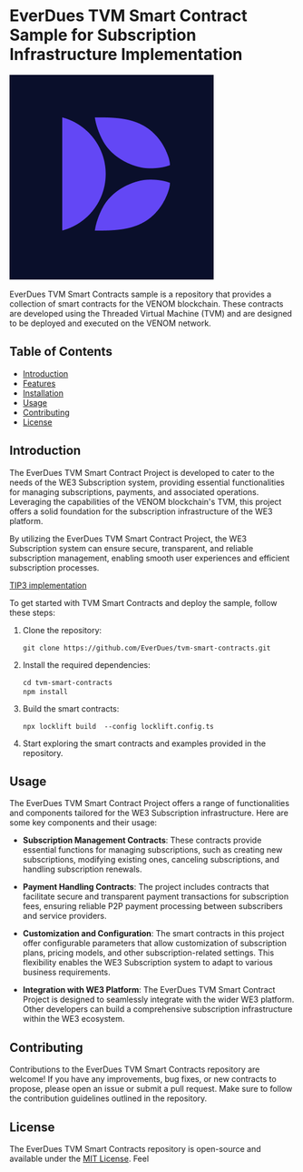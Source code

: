# EverDues TVM Smart Contract Sample for Subscription Infrastructure Implementation

![ EverDues](https://github.com/EverDues/tvm-smart-contracts/blob/master/logo.png)

EverDues TVM Smart Contracts sample is a repository that provides a collection of smart contracts for the VENOM blockchain. These contracts are developed using the Threaded Virtual Machine (TVM) and are designed to be deployed and executed on the VENOM network. 

## Table of Contents

- [Introduction](#introduction)
- [Features](#features)
- [Installation](#installation)
- [Usage](#usage)
- [Contributing](#contributing)
- [License](#license)

## Introduction

The EverDues TVM Smart Contract Project is developed to cater to the needs of the WE3 Subscription system, providing essential functionalities for managing subscriptions, payments, and associated operations. Leveraging the capabilities of the VENOM blockchain's TVM, this project offers a solid foundation for the subscription infrastructure of the WE3 platform.

By utilizing the EverDues TVM Smart Contract Project, the WE3 Subscription system can ensure secure, transparent, and reliable subscription management, enabling smooth user experiences and efficient subscription processes.

[TIP3 implementation](https://github.com/EverDues/tip3/commits/master)



To get started with TVM Smart Contracts and deploy the sample, follow these steps:

1. Clone the repository:

   ```shell
   git clone https://github.com/EverDues/tvm-smart-contracts.git
   ```

2. Install the required dependencies:

   ```shell
   cd tvm-smart-contracts
   npm install
   ```

3. Build the smart contracts:

   ```shell
   npx locklift build  --config locklift.config.ts
   ```

4. Start exploring the smart contracts and examples provided in the repository.

## Usage

The EverDues TVM Smart Contract Project offers a range of functionalities and components tailored for the WE3 Subscription infrastructure. Here are some key components and their usage:

- **Subscription Management Contracts**: These contracts provide essential functions for managing subscriptions, such as creating new subscriptions, modifying existing ones, canceling subscriptions, and handling subscription renewals.

- **Payment Handling Contracts**: The project includes contracts that facilitate secure and transparent payment transactions for subscription fees, ensuring reliable P2P payment processing between subscribers and service providers.

- **Customization and Configuration**: The smart contracts in this project offer configurable parameters that allow customization of subscription plans, pricing models, and other subscription-related settings. This flexibility enables the WE3 Subscription system to adapt to various business requirements.

- **Integration with WE3 Platform**: The EverDues TVM Smart Contract Project is designed to seamlessly integrate with the wider WE3 platform. Other developers can build a comprehensive subscription infrastructure within the WE3 ecosystem.

## Contributing

Contributions to the EverDues TVM Smart Contracts repository are welcome! If you have any improvements, bug fixes, or new contracts to propose, please open an issue or submit a pull request. Make sure to follow the contribution guidelines outlined in the repository.

## License

The EverDues TVM Smart Contracts repository is open-source and available under the [MIT License](https://github.com/EverDues/tvm-smart-contracts/blob/main/LICENSE). Feel